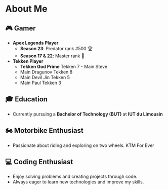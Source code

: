 <!--## Hi there 👋


**sdelmart/sdelmart** is a ✨ _special_ ✨ repository because its `README.md` (this file) appears on your GitHub profile.
-->
# About Me

## 🎮 Gamer
- **Apex Legends Player**
  - **Season 23**: Predator rank #500 🏆
  - **Season 17 & 22**: Master rank 💪
- **Tekken Player**
  - **Tekken God Prime** Tekken 7 - Main Steve
  - Main Dragunov Tekken 8
  - Main Devil Jin Tekken 5
  - Main Paul Tekken 3

## 🎓 Education
- Currently pursuing a **Bachelor of Technology (BUT)** at **IUT du Limousin**

## 🏍️ Motorbike Enthusiast
- Passionate about riding and exploring on two wheels. KTM For Ever

## 💻 Coding Enthusiast
- Enjoy solving problems and creating projects through code.
- Always eager to learn new technologies and improve my skills.



